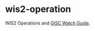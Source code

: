# wis2-operation

WIS2 Operations and [GISC Watch Guide](https://wmo-im.github.io/wis2-operation/wis2-gisc-watch-guide.html).
